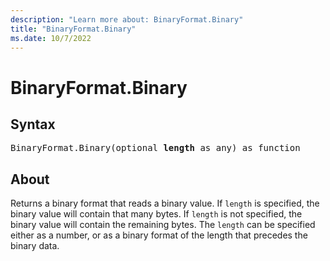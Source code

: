 ```yaml
---
description: "Learn more about: BinaryFormat.Binary"
title: "BinaryFormat.Binary"
ms.date: 10/7/2022
---
```

# BinaryFormat.Binary

## Syntax

<pre>
BinaryFormat.Binary(optional <b>length</b> as any) as function
</pre>

## About

Returns a binary format that reads a binary value. If `length` is specified, the binary value will contain that many bytes. If `length` is not specified, the binary value will contain the remaining bytes. The `length` can be specified either as a number, or as a binary format of the length that precedes the binary data.
